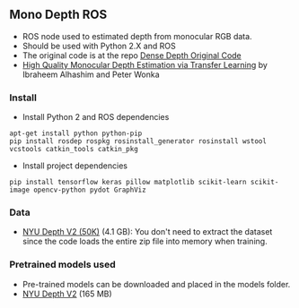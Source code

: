 ## Mono Depth ROS
 - ROS node used to estimated depth from monocular RGB data.
 - Should be used with Python 2.X and ROS
 - The original code is at the repo [Dense Depth Original Code](https://github.com/ialhashim/DenseDepth)
 - [High Quality Monocular Depth Estimation via Transfer Learning](https://arxiv.org/abs/1812.11941) by Ibraheem Alhashim and Peter Wonka



### Install

- Install Python 2 and ROS dependencies

```
apt-get install python python-pip
pip install rosdep rospkg rosinstall_generator rosinstall wstool vcstools catkin_tools catkin_pkg
```

- Install project dependencies

`pip install tensorflow keras pillow matplotlib scikit-learn scikit-image opencv-python pydot GraphViz` 




### Data
 - [NYU Depth V2 (50K)](https://s3-eu-west-1.amazonaws.com/densedepth/nyu_data.zip) (4.1 GB): You don't need to extract the dataset since the code loads the entire zip file into memory when training.



### Pretrained models used
 - Pre-trained models can be downloaded and placed in the models folder.
 - [NYU Depth V2](https://s3-eu-west-1.amazonaws.com/densedepth/nyu.h5) (165 MB)

